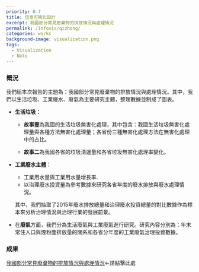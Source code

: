 ```yaml
---
priority: 0.7
title: 信息可視化設計
excerpt: 我國部分常見廢棄物的排放情況與處理情況
permalink: /infovis/qizhong/
categories: works
background-image: visualization.png
tags:
  - Visualization
  - Note
---
```



### 概況

我們組本次報告的主題為：我國部分常見廢棄物的排放情況與處理情況。其中，我們以生活垃圾、工業廢水、廢氣為主要研究主體，整理數據並制成了圖表。

- **生活垃圾：**

   - **故事壹**為我國的生活垃圾無害化處理，其中包含：我國生活垃圾無害化處理量與各種方法無害化處理量；各省份三種無害化處理方法在無害化處理中的占比。

   - **故事二**為我國各省的垃圾清運量和各省垃圾無害化處理率變化。

 
- **工業廢水主體：**

   - 工業用水量與工業用水量增長率.
   - 以治理廢水投資量為參考數據來研究各省年度的廢水排放與廢水處理情況。
   
   其中，我們抽取了2015年廢水排放總量和治理廢水投資總量的對比數據作為標本來分析治理情況與治理行業的發展前景。

 
- 在**廢氣**方面，我們分為生活廢氣與工業廢氣進行研究。研究內容分別為：年末常住人口與煙粉塵排放量的關系和各省分年度的工業廢氣治理投資數據。

### 成果

[我國部分常見廢棄物的排放情況與處理情況](https://yejiejie.github.io/ye/index.html)←請點擊此處
